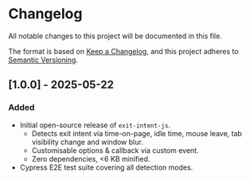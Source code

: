 # Changelog

All notable changes to this project will be documented in this file.

The format is based on [Keep a Changelog](https://keepachangelog.com/en/1.0.0/),
and this project adheres to [Semantic Versioning](https://semver.org/spec/v2.0.0.html).

## [1.0.0] - 2025-05-22
### Added
- Initial open-source release of `exit-intent-js`.
  - Detects exit intent via time-on-page, idle time, mouse leave, tab visibility change and window blur.
  - Customisable options & callback via custom event.
  - Zero dependencies, <6 KB minified.
- Cypress E2E test suite covering all detection modes. 